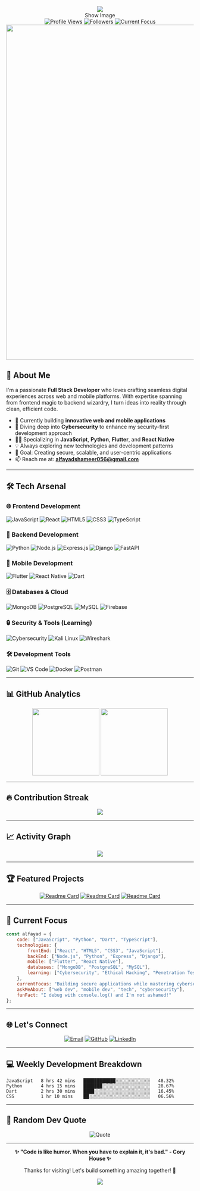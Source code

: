 <div align="center">
  <img src="https://capsule-render.vercel.app/api?type=waving&color=gradient&customColorList=0,2,2,5,30&height=300&section=header&text=Hi%20there,%20I'm%20Alfayad%20S%20👋&fontSize=50&fontColor=fff&animation=twinkling&fontAlignY=35&desc=Crafting%20Digital%20Magic%20⚡%20One%20Line%20at%20a%20Time&descAlign=50&descAlignY=55"/>
</div>
<div align="center">
Show Image
  <br/>
  <img src="https://komarev.com/ghpvc/?username=Alfayads&label=Profile%20Views&color=FF6B6B&style=for-the-badge" alt="Profile Views" />
  <img src="https://img.shields.io/github/followers/Alfayads?label=Followers&style=for-the-badge&color=4CC9FE" alt="Followers" />
  <img src="https://img.shields.io/badge/Focus-Cybersecurity-FF6B6B?style=for-the-badge&logo=security&logoColor=white" alt="Current Focus" />
</div>
<div align="center">
  <img src="https://user-images.githubusercontent.com/74038190/212284100-561aa473-3905-4a80-b561-0d28506553ee.gif" width="900">
</div>

## 🚀 About Me

I'm a passionate **Full Stack Developer** who loves crafting seamless digital experiences across web and mobile platforms. With expertise spanning from frontend magic to backend wizardry, I turn ideas into reality through clean, efficient code.

- 🔭 Currently building **innovative web and mobile applications**
- 🌱 Diving deep into **Cybersecurity** to enhance my security-first development approach
- 👨‍💻 Specializing in **JavaScript**, **Python**, **Flutter**, and **React Native**
- 💡 Always exploring new technologies and development patterns
- 🎯 Goal: Creating secure, scalable, and user-centric applications
- 📫 Reach me at: **alfayadshameer056@gmail.com**

---

## 🛠️ Tech Arsenal

### 🌐 Frontend Development
![JavaScript](https://img.shields.io/badge/-JavaScript-F7DF1E?style=for-the-badge&logo=javascript&logoColor=black)
![React](https://img.shields.io/badge/-React-61DAFB?style=for-the-badge&logo=react&logoColor=black)
![HTML5](https://img.shields.io/badge/-HTML5-E34F26?style=for-the-badge&logo=html5&logoColor=white)
![CSS3](https://img.shields.io/badge/-CSS3-1572B6?style=for-the-badge&logo=css3&logoColor=white)
![TypeScript](https://img.shields.io/badge/-TypeScript-3178C6?style=for-the-badge&logo=typescript&logoColor=white)

### 🔧 Backend Development
![Python](https://img.shields.io/badge/-Python-3776AB?style=for-the-badge&logo=python&logoColor=white)
![Node.js](https://img.shields.io/badge/-Node.js-339933?style=for-the-badge&logo=node.js&logoColor=white)
![Express.js](https://img.shields.io/badge/-Express.js-000000?style=for-the-badge&logo=express&logoColor=white)
![Django](https://img.shields.io/badge/-Django-092E20?style=for-the-badge&logo=django&logoColor=white)
![FastAPI](https://img.shields.io/badge/-FastAPI-009688?style=for-the-badge&logo=fastapi&logoColor=white)

### 📱 Mobile Development
![Flutter](https://img.shields.io/badge/-Flutter-02569B?style=for-the-badge&logo=flutter&logoColor=white)
![React Native](https://img.shields.io/badge/-React%20Native-61DAFB?style=for-the-badge&logo=react&logoColor=black)
![Dart](https://img.shields.io/badge/-Dart-0175C2?style=for-the-badge&logo=dart&logoColor=white)

### 🗄️ Databases & Cloud
![MongoDB](https://img.shields.io/badge/-MongoDB-47A248?style=for-the-badge&logo=mongodb&logoColor=white)
![PostgreSQL](https://img.shields.io/badge/-PostgreSQL-336791?style=for-the-badge&logo=postgresql&logoColor=white)
![MySQL](https://img.shields.io/badge/-MySQL-4479A1?style=for-the-badge&logo=mysql&logoColor=white)
![Firebase](https://img.shields.io/badge/-Firebase-FFCA28?style=for-the-badge&logo=firebase&logoColor=black)

### 🔒 Security & Tools (Learning)
![Cybersecurity](https://img.shields.io/badge/-Cybersecurity-FF6B6B?style=for-the-badge&logo=security&logoColor=white)
![Kali Linux](https://img.shields.io/badge/-Kali%20Linux-557C94?style=for-the-badge&logo=kalilinux&logoColor=white)
![Wireshark](https://img.shields.io/badge/-Wireshark-1679A7?style=for-the-badge&logo=wireshark&logoColor=white)

### 🛠️ Development Tools
![Git](https://img.shields.io/badge/-Git-F05032?style=for-the-badge&logo=git&logoColor=white)
![VS Code](https://img.shields.io/badge/-VS%20Code-007ACC?style=for-the-badge&logo=visual-studio-code&logoColor=white)
![Docker](https://img.shields.io/badge/-Docker-2496ED?style=for-the-badge&logo=docker&logoColor=white)
![Postman](https://img.shields.io/badge/-Postman-FF6C37?style=for-the-badge&logo=postman&logoColor=white)

---

## 📊 GitHub Analytics

<div align="center">
  <img height="180em" src="https://github-readme-stats.vercel.app/api?username=Alfayads&show_icons=true&theme=radical&hide_border=true&count_private=true"/>
  <img height="180em" src="https://github-readme-stats.vercel.app/api/top-langs/?username=Alfayads&layout=compact&theme=radical&hide_border=true"/>
</div>

---

## 🔥 Contribution Streak

<div align="center">
  <img src="https://github-readme-streak-stats.herokuapp.com/?user=Alfayads&theme=radical&hide_border=true" />
</div>

---

## 📈 Activity Graph

<div align="center">
  <img src="https://github-readme-activity-graph.vercel.app/graph?username=Alfayads&theme=redical&hide_border=true&custom_title=Alfayad's%20GitHub%20Activity%20Graph" />
</div>

---

## 🏆 Featured Projects

<div align="center">
  
[![Readme Card](https://github-readme-stats.vercel.app/api/pin/?username=Alfayads&repo=code-editor&theme=radical&hide_border=true)](https://github.com/Alfayads/code-editor)
[![Readme Card](https://github-readme-stats.vercel.app/api/pin/?username=Alfayads&repo=fayad-ai&theme=radical&hide_border=true)](https://github.com/Alfayads/fayad-ai)
[![Readme Card](https://github-readme-stats.vercel.app/api/pin/?username=Alfayads&repo=file-organizer&theme=radical&hide_border=true)](https://github.com/Alfayads/file-organizer)

</div>

---

## 🎯 Current Focus

```javascript
const alfayad = {
    code: ["JavaScript", "Python", "Dart", "TypeScript"],
    technologies: {
        frontEnd: ["React", "HTML5", "CSS3", "JavaScript"],
        backEnd: ["Node.js", "Python", "Express", "Django"],
        mobile: ["Flutter", "React Native"],
        databases: ["MongoDB", "PostgreSQL", "MySQL"],
        learning: ["Cybersecurity", "Ethical Hacking", "Penetration Testing"]
    },
    currentFocus: "Building secure applications while mastering cybersecurity",
    askMeAbout: ["web dev", "mobile dev", "tech", "cybersecurity"],
    funFact: "I debug with console.log() and I'm not ashamed!"
};
```

---

## 🌐 Let's Connect

<div align="center">
  
[![Email](https://img.shields.io/badge/-alfayadshameer056@gmail.com-D14836?style=for-the-badge&logo=gmail&logoColor=white)](mailto:alfayadshameer056@gmail.com)
[![GitHub](https://img.shields.io/badge/-Alfayads-181717?style=for-the-badge&logo=github&logoColor=white)](https://github.com/Alfayads)
[![LinkedIn](https://img.shields.io/badge/-Connect%20on%20LinkedIn-0077B5?style=for-the-badge&logo=linkedin&logoColor=white)](https://linkedin.com/in/alfayad-s)

</div>

---

## 💻 Weekly Development Breakdown

<!--START_SECTION:waka-->
```text
JavaScript   8 hrs 42 mins   ████████████░░░░░░░░░░░░░   48.32%
Python       4 hrs 15 mins   ███████░░░░░░░░░░░░░░░░░░   28.67%
Dart         2 hrs 30 mins   ████░░░░░░░░░░░░░░░░░░░░░   16.45%
CSS          1 hr 10 mins    ██░░░░░░░░░░░░░░░░░░░░░░░   06.56%
```
<!--END_SECTION:waka-->

---

## 🎨 Random Dev Quote

<div align="center">
  
![Quote](https://quotes-github-readme.vercel.app/api?type=horizontal&theme=radical)

</div>

---

<div align="center">
  
**✨ "Code is like humor. When you have to explain it, it's bad." - Cory House ✨**

Thanks for visiting! Let's build something amazing together! 🚀

<img src="https://raw.githubusercontent.com/Trilokia/Trilokia/379277808c61ef204768a61bbc5d25bc7798ccf1/bottom_header.svg" />

</div>
